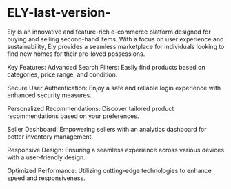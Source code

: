 # ELY-last-version-
Ely is an innovative and feature-rich e-commerce platform designed for buying and 
selling second-hand items. With a focus on user experience and sustainability, Ely provides a seamless marketplace for individuals looking to find new homes for their pre-loved possessions.

Key Features:
Advanced Search Filters: Easily find products based on categories, price range, and condition.

Secure User Authentication: Enjoy a safe and reliable login experience with enhanced security measures.

Personalized Recommendations: Discover tailored product recommendations based on your preferences.

Seller Dashboard: Empowering sellers with an analytics dashboard for better inventory management.

Responsive Design: Ensuring a seamless experience across various devices with a user-friendly design.

Optimized Performance: Utilizing cutting-edge technologies to enhance speed and responsiveness.
